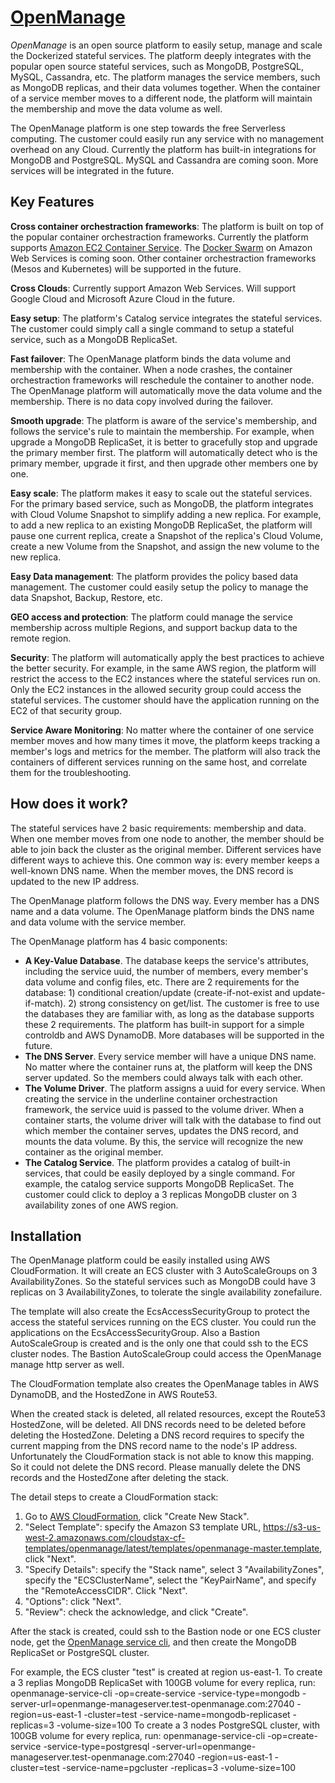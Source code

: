 # [OpenManage](https://github.com/cloudstax/openmanage)

*OpenManage* is an open source platform to easily setup, manage and scale the Dockerized stateful services. The platform deeply integrates with the popular open source stateful services, such as MongoDB, PostgreSQL, MySQL, Cassandra, etc. The platform manages the service members, such as MongoDB replicas, and their data volumes together. When the container of a service member moves to a different node, the platform will maintain the membership and move the data volume as well.

The OpenManage platform is one step towards the free Serverless computing. The customer could easily run any service with no management overhead on any Cloud. Currently the platform has built-in integrations for MongoDB and PostgreSQL. MySQL and Cassandra are coming soon. More services will be integrated in the future.

## Key Features

**Cross container orchestraction frameworks**: The platform is built on top of the popular container orchestraction frameworks. Currently the platform supports [Amazon EC2 Container Service](https://aws.amazon.com/ecs/). The [Docker Swarm](https://docs.docker.com/engine/swarm/) on Amazon Web Services is coming soon. Other container orchestraction frameworks (Mesos and Kubernetes) will be supported in the future.

**Cross Clouds**: Currently support Amazon Web Services. Will support Google Cloud and Microsoft Azure Cloud in the future.

**Easy setup**: The platform's Catalog service integrates the stateful services. The customer could simply call a single command to setup a stateful service, such as a MongoDB ReplicaSet.

**Fast failover**: The OpenManage platform binds the data volume and membership with the container. When a node crashes, the container orchestraction frameworks will reschedule the container to another node. The OpenManage platform will automatically move the data volume and the membership. There is no data copy involved during the failover.

**Smooth upgrade**: The platform is aware of the service's membership, and follows the service's rule to maintain the membership. For example, when upgrade a MongoDB ReplicaSet, it is better to gracefully stop and upgrade the primary member first. The platform will automatically detect who is the primary member, upgrade it first, and then upgrade other members one by one.

**Easy scale**: The platform makes it easy to scale out the stateful services. For the primary based service, such as MongoDB, the platform integrates with Cloud Volume Snapshot to simplify adding a new replica. For example, to add a new replica to an existing MongoDB ReplicaSet, the platform will pause one current replica, create a Snapshot of the replica's Cloud Volume, create a new Volume from the Snapshot, and assign the new volume to the new replica.

**Easy Data management**: The platform provides the policy based data management. The customer could easily setup the policy to manage the data Snapshot, Backup, Restore, etc.

**GEO access and protection**: The platform could manage the service membership across multiple Regions, and support backup data to the remote region.

**Security**: The platform will automatically apply the best practices to achieve the better security. For example, in the same AWS region, the platform will restrict the access to the EC2 instances where the stateful services run on. Only the EC2 instances in the allowed security group could access the stateful services. The customer should have the application running on the EC2 of that security group.

**Service Aware Monitoring**: No matter where the container of one service member moves and how many times it move, the platform keeps tracking a member's logs and metrics for the member. The platform will also track the containers of different services running on the same host, and correlate them for the troubleshooting.

## How does it work?

The stateful services have 2 basic requirements: membership and data. When one member moves from one node to another, the member should be able to join back the cluster as the original member. Different services have different ways to achieve this. One common way is: every member keeps a well-known DNS name. When the member moves, the DNS record is updated to the new IP address.

The OpenManage platform follows the DNS way. Every member has a DNS name and a data volume. The OpenManage platform binds the DNS name and data volume with the service member.

The OpenManage platform has 4 basic components:
- **A Key-Value Database**. The database keeps the service's attributes, including the service uuid, the number of members, every member's data volume and config files, etc. There are 2 requirements for the database: 1) conditional creation/update (create-if-not-exist and update-if-match). 2) strong consistency on get/list. The customer is free to use the databases they are familiar with, as long as the database supports these 2 requirements. The platform has built-in support for a simple controldb and AWS DynamoDB. More databases will be supported in the future.
- **The DNS Server**. Every service member will have a unique DNS name. No matter where the container runs at, the platform will keep the DNS server updated. So the members could always talk with each other.
- **The Volume Driver**. The platform assigns a uuid for every service. When creating the service in the underline container orchestraction framework, the service uuid is passed to the volume driver. When a container starts, the volume driver will talk with the database to find out which member the container serves, updates the DNS record, and mounts the data volume. By this, the service will recognize the new container as the original member.
- **The Catalog Service**. The platform provides a catalog of built-in services, that could be easily deployed by a single command. For example, the catalog service supports MongoDB ReplicaSet. The customer could click to deploy a 3 replicas MongoDB cluster on 3 availability zones of one AWS region.

## Installation
The OpenManage platform could be easily installed using AWS CloudFormation. It will create an ECS cluster with 3 AutoScaleGroups on 3 AvailabilityZones. So the stateful services such as MongoDB could have 3 replicas on 3 AvailabilityZones, to tolerate the single availability zonefailure.

The template will also create the EcsAccessSecurityGroup to protect the access the stateful services running on the ECS cluster. You could run the applications on the EcsAccessSecurityGroup. Also a Bastion AutoScaleGroup is created and is the only one that could ssh to the ECS cluster nodes. The Bastion AutoScaleGroup could access the OpenManage manage http server as well.

The CloudFormation template also creates the OpenManage tables in AWS DynamoDB, and the HostedZone in AWS Route53.

When the created stack is deleted, all related resources, except the Route53 HostedZone, will be deleted. All DNS records need to be deleted before deleting the HostedZone. Deleting a DNS record requires to specify the current mapping from the DNS record name to the node's IP address. Unfortunately the CloudFormation stack is not able to know this mapping. So it could not delete the DNS record. Please manually delete the DNS records and the HostedZone after deleting the stack.

The detail steps to create a CloudFormation stack:
1. Go to [AWS CloudFormation](https://console.aws.amazon.com/cloudformation/), click "Create New Stack".
2. "Select Template": specify the Amazon S3 template URL, https://s3-us-west-2.amazonaws.com/cloudstax-cf-templates/openmanage/latest/templates/openmanage-master.template, click "Next".
3. "Specify Details": specify the "Stack name", select 3 "AvailabilityZones", specify the "ECSClusterName", select the "KeyPairName", and specify the "RemoteAccessCIDR". Click "Next".
4. "Options": click "Next".
5. "Review": check the acknowledge, and click "Create".

After the stack is created, could ssh to the Bastion node or one ECS cluster node, get the [OpenManage service cli](https://s3-us-west-2.amazonaws.com/cloudstax-cf-templates/openmanage/alpha/openmanage-service-cli), and then create the MongoDB ReplicaSet or PostgreSQL cluster.

For example, the ECS cluster "test" is created at region us-east-1. To create a 3 replias MongoDB ReplicaSet with 100GB volume for every replica, run:
  openmanage-service-cli -op=create-service -service-type=mongodb -server-url=openmange-manageserver.test-openmanage.com:27040 -region=us-east-1 -cluster=test -service-name=mongodb-replicaset -replicas=3 -volume-size=100
To create a 3 nodes PostgreSQL cluster, with 100GB volume for every replica, run:
  openmanage-service-cli -op=create-service -service-type=postgresql -server-url=openmange-manageserver.test-openmanage.com:27040 -region=us-east-1 -cluster=test -service-name=pgcluster -replicas=3 -volume-size=100
